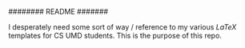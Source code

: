 ########
README
#######

I desperately need some sort of way / reference to my various *LaTeX* templates 
for CS UMD students. This is the purpose of this repo.
